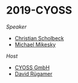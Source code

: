 # 2019-CYOSS

_Speaker_

* [Christian Scholbeck](http://www.compstat.statistik.uni-muenchen.de/people/scholbeck/)
* [Michael Mikesky](https://www.linkedin.com/in/michael-mikesky-642a8847)

_Host_

* [CYOSS GmbH](https://cyoss.com/)
* [David Rügamer](https://davidruegamer.github.io/)
